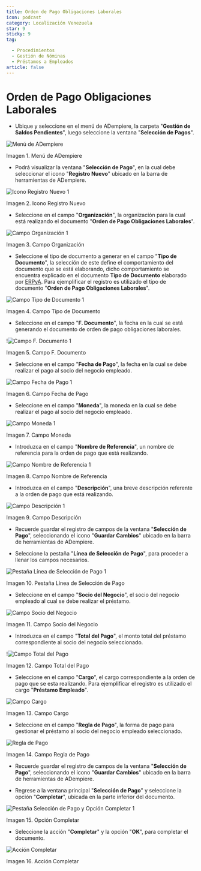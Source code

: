 ```yaml
---
title: Orden de Pago Obligaciones Laborales
icon: podcast
category: Localización Venezuela
star: 9
sticky: 9
tag:

  - Procedimientos
  - Gestión de Nóminas
  - Préstamos a Empleados
article: false
---
```


**Orden de Pago Obligaciones Laborales**
========================================

- Ubique y seleccione en el menú de ADempiere, la carpeta "**Gestión de Saldos Pendientes**", luego seleccione la ventana "**Selección de Pagos**".

![Menú de ADempiere](/assets/img/docs/lve/procedures/payroll/loans-to-employees/resources/menu.png)

Imagen 1. Menú de ADempiere

- Podrá visualizar la ventana "**Selección de Pago**", en la cual debe seleccionar el icono "**Registro Nuevo**" ubicado en la barra de herramientas de ADempiere.

![Icono Registro Nuevo 1](/assets/img/docs/lve/procedures/payroll/loans-to-employees/resources/icono-nuevo.png)

Imagen 2. Icono Registro Nuevo

- Seleccione en el campo "**Organización**", la organización para la cual está realizando el documento "**Orden de Pago Obligaciones Laborales**".

![Campo Organización 1](/assets/img/docs/lve/procedures/payroll/loans-to-employees/resources/organizacion.png)

Imagen 3. Campo Organización

- Seleccione el tipo de documento a generar en el campo "**Tipo de Documento**", la selección de este define el comportamiento del documento que se está elaborando, dicho comportamiento se encuentra explicado en el documento **Tipo de Documento** elaborado por [ERPyA](http://erpya.com). Para ejemplificar el registro es utilizado el tipo de documento "**Orden de Pago Obligaciones Laborales**".

![Campo Tipo de Documento 1](/assets/img/docs/lve/procedures/payroll/loans-to-employees/resources/tipo-doc.png)

Imagen 4. Campo Tipo de Documento

- Seleccione en el campo "**F. Documento**", la fecha en la cual se está generando el documento de orden de pago obligaciones laborales.

!![Campo F. Documento 1](/assets/img/docs/lve/procedures/payroll/loans-to-employees/resources/f-doc.png)

Imagen 5. Campo F. Documento

- Seleccione en el campo "**Fecha de Pago**", la fecha en la cual se debe realizar el pago al socio del negocio empleado.

![Campo Fecha de Pago 1](/assets/img/docs/lve/procedures/payroll/loans-to-employees/resources/f-pago.png)

Imagen 6. Campo Fecha de Pago

- Seleccione en el campo "**Moneda**", la moneda en la cual se debe realizar el pago al socio del negocio empleado.

![Campo Moneda 1](/assets/img/docs/lve/procedures/payroll/loans-to-employees/resources/moneda.png)

Imagen 7. Campo Moneda

- Introduzca en el campo "**Nombre de Referencia**", un nombre de referencia para la orden de pago que está realizando.

![Campo Nombre de Referencia 1](/assets/img/docs/lve/procedures/payroll/loans-to-employees/resources/nom-ref.png)

Imagen 8. Campo Nombre de Referencia

- Introduzca en el campo "**Descripción**", una breve descripción referente a la orden de pago que está realizando.

![Campo Descripción 1](/assets/img/docs/lve/procedures/payroll/loans-to-employees/resources/desc-ref.png)

Imagen 9. Campo Descripción

- Recuerde guardar el registro de campos de la ventana "**Selección de Pago**", seleccionando el icono "**Guardar Cambios**" ubicado en la barra de herramientas de ADempiere.

- Seleccione la pestaña "**Línea de Selección de Pago**", para proceder a llenar los campos necesarios.

![Pestaña Línea de Selección de Pago 1](/assets/img/docs/lve/procedures/payroll/loans-to-employees/resources/pest-orden.png)

Imagen 10. Pestaña Línea de Selección de Pago

- Seleccione en el campo "**Socio del Negocio**", el socio del negocio empleado al cual se debe realizar el préstamo.

![Campo Socio del Negocio](/assets/img/docs/lve/procedures/payroll/loans-to-employees/resources/socio.png)

Imagen 11. Campo Socio del Negocio

- Introduzca en el campo "**Total del Pago**", el monto total del préstamo correspondiente al socio del negocio seleccionado.

!![Campo Total del Pago](/assets/img/docs/lve/procedures/payroll/loans-to-employees/resources/monto.png)

Imagen 12. Campo Total del Pago

- Seleccione en el campo "**Cargo**", el cargo correspondiente a la orden de pago que se esta realizando. Para ejemplificar el registro es utilizado el cargo "**Préstamo Empleado**".

![Campo Cargo](/assets/img/docs/lve/procedures/payroll/loans-to-employees/resources/cargo.png)

Imagen 13. Campo Cargo

- Seleccione en el campo "**Regla de Pago**", la forma de pago para gestionar el préstamo al socio del negocio empleado seleccionado.

![Regla de Pago](/assets/img/docs/lve/procedures/payroll/loans-to-employees/resources/regla-pago.png)

Imagen 14. Campo Regla de Pago

- Recuerde guardar el registro de campos de la ventana "**Selección de Pago**", seleccionando el icono "**Guardar Cambios**" ubicado en la barra de herramientas de ADempiere.

- Regrese a la ventana principal "**Selección de Pago**" y seleccione la opción "**Completar**", ubicada en la parte inferior del documento.

![Pestaña Selección de Pago y Opción Completar 1](/assets/img/docs/lve/procedures/payroll/loans-to-employees/resources/completar.png)

Imagen 15. Opción Completar

- Seleccione la acción "**Completar**" y la opción "**OK**", para completar el documento.

![Acción Completar](/assets/img/docs/lve/procedures/payroll/loans-to-employees/resources/accion-completar.png)

Imagen 16. Acción Completar
